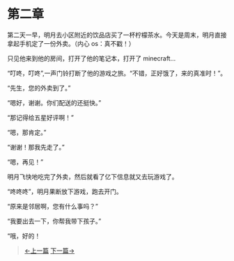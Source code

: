 # 第二章

第二天一早，明月去小区附近的饮品店买了一杯柠檬茶水。今天是周末，明月直接拿起手机定了一份外卖。（内心 os：真不戳！）

只见他来到他的房间，打开了他的笔记本，打开了 minecraft…

“叮咚，叮咚”,一声门铃打断了他的游戏之旅。“不错，正好饿了，来的真准时！”。

“先生，您的外卖到了。”

“嗯好，谢谢。你们配送的还挺快。”

“那记得给五星好评啊！”

“嗯，那肯定。”

“谢谢！那我先走了。”

“嗯，再见！”

明月飞快地吃完了外卖，然后就看了亿下信息就又去玩游戏了。

“咚咚咚”，明月果断放下游戏，跑去开门。

“原来是邻居啊，您有什么事吗？”

“我要出去一下，你帮我带下孩子。”

“哦，好的！

> [←上一篇](/zh-cn/part1/chapter1.md)  [下一篇→](/zh-cn/part1/chapter3.md)
